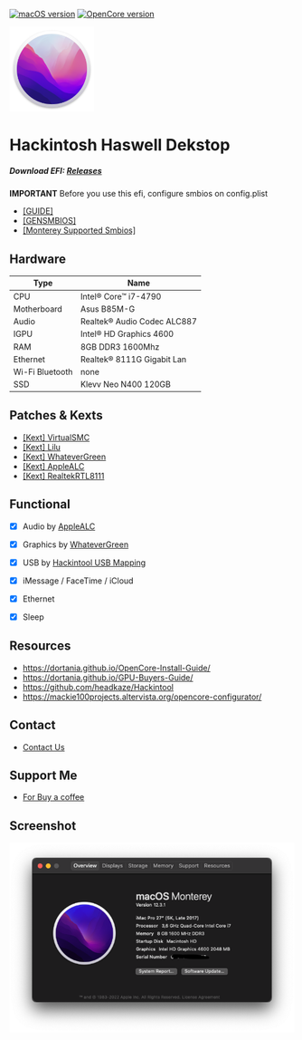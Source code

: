 
[![macOS version](https://img.shields.io/static/v1?label=MacOS-Monterey&message=12.3.1&color=blueviolet)](https://www.apple.com/id/macos/monterey-preview/) 
[![OpenCore version](https://img.shields.io/badge/OpenCore-0.8.0-informational.svg)](https://github.com/acidanthera/OpenCorePkg) 

<img src="Pics/Monterey.png" width="150"/>

# Hackintosh Haswell Dekstop
##### Download EFI: [Releases](https://github.com/GebangKiidiw/EFI-Ryzentosh/releases)

**IMPORTANT** Before you use this efi, configure smbios on config.plist 


- [[GUIDE] ](https://dortania.github.io/OpenCore-Install-Guide/config.plist/haswell.html#platforminfo)
- [[GENSMBIOS] ](https://github.com/corpnewt/GenSMBIOS)
- [[Monterey Supported Smbios] ](https://dortania.github.io/OpenCore-Install-Guide/extras/monterey.html#supported-smbios)

## Hardware

| Type                 | Name                              |
|----------------------|-----------------------------------|
| CPU                  | Intel® Core™ i7-4790              |
| Motherboard          | Asus B85M-G                       |
| Audio                | Realtek® Audio Codec ALC887       |
| IGPU                 | Intel® HD Graphics 4600           |
| RAM                  | 8GB DDR3 1600Mhz                  |  
| Ethernet             | Realtek® 8111G Gigabit Lan        |
| Wi-Fi Bluetooth      | none                              |
| SSD                  | Klevv Neo N400 120GB              |

## Patches & Kexts
 - [[Kext] VirtualSMC](https://github.com/acidanthera/VirtualSMC)
 - [[Kext] Lilu](https://github.com/acidanthera/Lilu)
 - [[Kext] WhateverGreen](https://github.com/acidanthera/WhateverGreen)
 - [[Kext] AppleALC](https://github.com/acidanthera/AppleALC/)
 - [[Kext] RealtekRTL8111](https://github.com/Mieze/RTL8111_driver_for_OS_X/releases)

## Functional

- [x] Audio by [AppleALC](https://github.com/acidanthera/AppleALC/releases/)
- [x] Graphics by [WhateverGreen](https://github.com/acidanthera/WhateverGreen)
- [x] USB by [Hackintool USB Mapping](https://github.com/headkaze/Hackintool)
- [x] iMessage / FaceTime / iCloud
- [x] Ethernet
- [x] Sleep

 
## Resources
- https://dortania.github.io/OpenCore-Install-Guide/
- https://dortania.github.io/GPU-Buyers-Guide/
- https://github.com/headkaze/Hackintool
- https://mackie100projects.altervista.org/opencore-configurator/

## Contact
 - [Contact Us](https://t.me/naufaliosk)

## Support Me
 - [For Buy a coffee](https://saweria.co/Naufaal)



## Screenshot
<img src="Pics/About This Mac.png" width="1000"/>


